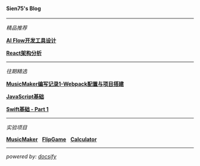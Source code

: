 <h4>Sien75's Blog</h4>

---

*精品推荐*

**[AI Flow开发工具设计](/posts/2025-04-03-AI%20Flow开发工具设计/README.md)**

**[React架构分析](/posts/2022-03-21-React%E6%9E%B6%E6%9E%84%E5%88%86%E6%9E%90/)**

---

*往期精选*

**[MusicMaker编写记录1-Webpack配置与项目搭建](/posts/2021-01-04-MusicMaker%E7%BC%96%E5%86%99%E8%AE%B0%E5%BD%951-Webpack%E9%85%8D%E7%BD%AE%E4%B8%8E%E9%A1%B9%E7%9B%AE%E6%90%AD%E5%BB%BA/)**

**[JavaScript基础](/posts/2020-08-11-JavaScript%E5%9F%BA%E7%A1%80/)**

**[Swift基础 - Part 1](/posts/2024-04-11-Swift基础%20-%20Part%201/)**

---

*实验项目*

**[MusicMaker](https://sien75.github.io/musicmaker/liveplay)**&nbsp;&nbsp;
**[FlipGame](https://sien75.github.io/flipgame)**&nbsp;&nbsp;
**[Calculator](https://sien75.github.io/calculator)**&nbsp;&nbsp;

---

*powered by: [docsify](https://docsify.js.org/#/)*
